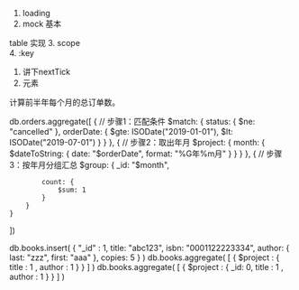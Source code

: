 1. loading
2. mock 基本

table 实现
3. scope  
4. :key

1. 讲下nextTick
2. 元素

计算前半年每个月的总订单数。

db.orders.aggregate([
    {
        // 步骤1：匹配条件
        $match: {
            status: {
                $ne: "cancelled"
            },
            orderDate: {
                $gte: ISODate("2019-01-01"),
                $lt: ISODate("2019-07-01")
            }
        }
    }, {
        // 步骤2：取出年月
        $project: {
            month: {
                $dateToString: {
                    date: "$orderDate",
                    format: "%G年%m月"
                }
            }
        }
    }, {
        // 步骤3：按年月分组汇总
        $group: {
            _id: "$month",
           
            count: {
                $sum: 1
            }
        }
    }
])


db.books.insert(
{
  "_id" : 1,
  title: "abc123",
  isbn: "0001122223334",
  author: { last: "zzz", first: "aaa" },
  copies: 5
}
)
db.books.aggregate( [ { $project : { title : 1 , author : 1 } } ] )
db.books.aggregate( [ { $project : { _id: 0, title : 1 , author : 1 } } ] )